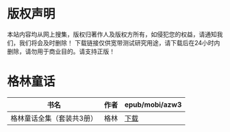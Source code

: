 # 版权声明

本站内容均从网上搜集，版权归著作人及版权方所有，如侵犯您的权益，请通知我们，我们将会及时删除！ 下载链接仅供宽带测试研究用途，请下载后在24小时内删除，请勿用于商业目的。请支持正版！

# 格林童话

| 书名 | 作者 | epub/mobi/azw3 |
| --- | --- | --- |
| 格林童话全集（套装共3册） | 格林 | [下载](https://url89.ctfile.com/f/31084289-1357006672-9efda3?p=8866) |
